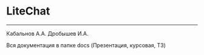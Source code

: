 # LiteChat
________________________________________________________________________
Кабальнов А.А.
Дробышев И.А.

Вся документация в папке docs (Презентация, курсовая, ТЗ)
